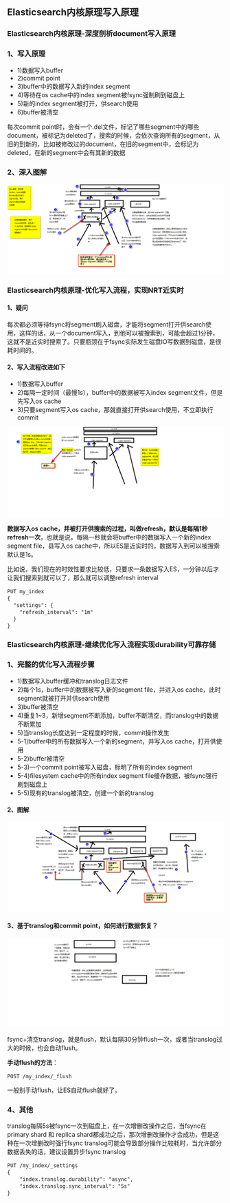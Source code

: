 ## Elasticsearch内核原理写入原理

### Elasticsearch内核原理-深度剖析document写入原理

### 1、写入原理

- 1)数据写入buffer
- 2)commit point
- 3)buffer中的数据写入新的index segment
- 4)等待在os cache中的index segment被fsync强制刷到磁盘上
- 5)新的index segment被打开，供search使用
- 6)buffer被清空

每次commit point时，会有一个.del文件，标记了哪些segment中的哪些document，被标记为deleted了，搜索的时候，会依次查询所有的segment，从旧的到新的，比如被修改过的document，在旧的segment中，会标记为deleted，在新的segment中会有其新的数据

### 2、深入图解

![p3](https://github.com/yueyuanyang/knowledge/blob/master/elasticsearch/img/p3.png)

### Elasticsearch内核原理-优化写入流程，实现NRT近实时

#### 1、疑问

每次都必须等待fsync将segment刷入磁盘，才能将segment打开供search使用，这样的话，从一个document写入，到他可以被搜索到，可能会超过1分钟，这就不是近实时搜索了。只要瓶颈在于fsync实际发生磁盘IO写数据到磁盘，是很耗时间的。

#### 2、写入流程改进如下

- 1)数据写入buffer
- 2)每隔一定时间（最慢1s），buffer中的数据被写入index segment文件，但是先写入os cache
- 3)只要segment写入os cache，那就直接打开供search使用，不立即执行commit

![p4](https://github.com/yueyuanyang/knowledge/blob/master/elasticsearch/img/p4.png)

**数据写入os cache，并被打开供搜索的过程，叫做refresh，默认是每隔1秒refresh一次**，也就是说，每隔一秒就会将buffer中的数据写入一个新的index segment file，县写入os cache中，所以ES是近实时的，数据写入到可以被搜索默认是1s。

比如说，我们现在的时效性要求比较低，只要求一条数据写入ES，一分钟以后才让我们搜索到就可以了，那么就可以调整refresh interval

```
PUT my_index
{
  "settings": {
    "refresh_interval": "1m"
  }
}
```

### Elasticsearch内核原理-继续优化写入流程实现durability可靠存储

### 1、完整的优化写入流程步骤

- 1)数据写入buffer缓冲和translog日志文件
- 2)每个1s，buffer中的数据被写入新的segment file，并进入os cache，此时segment就被打开并供search使用
- 3)buffer被清空
- 4)重复1~3，新增segment不断添加，buffer不断清空，而translog中的数据不断累加
- 5)当translog长度达到一定程度的时候，commit操作发生
 - 5-1)buffer中的所有数据写入一个新的segment，并写入os cache，打开供使用
 - 5-2)buffer被清空
 - 5-3)一个commit point被写入磁盘，标明了所有的index segment
 - 5-4)filesystem cache中的所有index segment file缓存数据，被fsync强行刷到磁盘上
 - 5-5)现有的translog被清空，创建一个新的translog

#### 2、图解

![p5](https://github.com/yueyuanyang/knowledge/blob/master/elasticsearch/img/p5.png)

#### 3、基于translog和commit point，如何进行数据恢复？

![p6](https://github.com/yueyuanyang/knowledge/blob/master/elasticsearch/img/p6.png)

fsync+清空translog，就是flush，默认每隔30分钟flush一次，或者当translog过大的时候，也会自动flush。

**手动flush的方法**：

```
POST /my_index/_flush
```

一般别手动flush，让ES自动flush就好了。

### 4、其他
translog每隔5s被fsync一次到磁盘上，在一次增删改操作之后，当fsync在primary shard 和 replica shard都成功之后，那次增删改操作才会成功，但是这种在一次增删改时强行fsync translog可能会导致部分操作比较耗时，当允许部分数据丢失的话，建议设置异步fsync translog

```
PUT /my_index/_settings
{
    "index.translog.durability": "async",
    "index.translog.sync_interval": "5s"
}
```
